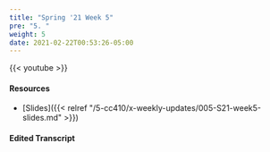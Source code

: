 ```yaml
---
title: "Spring '21 Week 5"
pre: "5. "
weight: 5
date: 2021-02-22T00:53:26-05:00
---
```


{{< youtube >}}

#### Resources

* [Slides]({{< relref "/5-cc410/x-weekly-updates/005-S21-week5-slides.md" >}})

#### Edited Transcript

